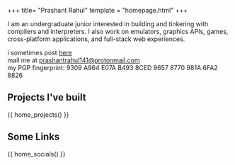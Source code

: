 +++
title= "Prashant Rahul"
template = "homepage.html"
+++

I am an undergraduate junior interested in building and tinkering with compilers and interpreters. I also work on emulators, graphics APIs, games, cross-platform applications, and full-stack web experiences.

i sometimes post [here](https://prashantrahul.com/posts/)\
mail me at [prashantrahul141@protonmail.com](mailto:prashantrahul141@protonmail.com)\
my PGP fingerprint: 9309 A964 E07A B493 8CED 9657 8770 981A 6FA2 8826

## Projects I've built

{{ home_projects() }}

## Some Links

{{ home_socials() }}
